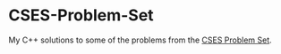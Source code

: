 # CSES-Problem-Set
My C++ solutions to some of the problems from the [CSES Problem Set](https://cses.fi/problemset/).
